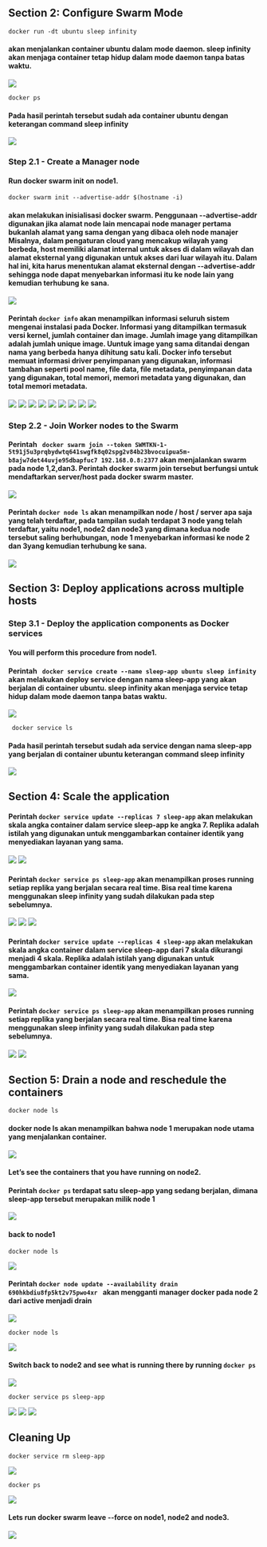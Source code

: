 
## Section 2: Configure Swarm Mode

```docker run -dt ubuntu sleep infinity```
#### akan menjalankan container ubuntu dalam mode daemon. sleep infinity akan menjaga container tetap hidup dalam mode daemon tanpa batas waktu.

![](https://github.com/Tyassasmita/tekn-cloud-computing/blob/master/minggu-12/1.jpg)

```docker ps```
#### Pada hasil perintah tersebut sudah ada container ubuntu dengan keterangan command sleep infinity

![](https://github.com/Tyassasmita/tekn-cloud-computing/blob/master/minggu-12/2.jpg)

### Step 2.1 - Create a Manager node

#### Run docker swarm init on node1.

```docker swarm init --advertise-addr $(hostname -i)```
#### akan melakukan inisialisasi docker swarm. Penggunaan --advertise-addr digunakan jika alamat node lain mencapai node manager pertama bukanlah alamat yang sama dengan yang dibaca oleh node manajer Misalnya, dalam pengaturan cloud yang mencakup wilayah yang berbeda, host memiliki alamat internal untuk akses di dalam wilayah dan alamat eksternal yang digunakan untuk akses dari luar wilayah itu. Dalam hal ini, kita harus menentukan alamat eksternal dengan --advertise-addr sehingga node dapat menyebarkan informasi itu ke node lain yang kemudian terhubung ke sana.

![](https://github.com/Tyassasmita/tekn-cloud-computing/blob/master/minggu-12/3.jpg)

#### Perintah ```docker info``` akan menampilkan informasi seluruh sistem mengenai instalasi pada Docker. Informasi yang ditampilkan termasuk versi kernel, jumlah container dan image. Jumlah image yang ditampilkan adalah jumlah unique image. Uuntuk image yang sama ditandai dengan nama yang berbeda hanya dihitung satu kali. Docker info tersebut memuat informasi driver penyimpanan yang digunakan, informasi tambahan  seperti pool name, file data, file metadata, penyimpanan data yang digunakan, total memori, memori metadata yang digunakan, dan total memori metadata.

![](https://github.com/Tyassasmita/tekn-cloud-computing/blob/master/minggu-12/4.jpg)
![](https://github.com/Tyassasmita/tekn-cloud-computing/blob/master/minggu-12/5.jpg)
![](https://github.com/Tyassasmita/tekn-cloud-computing/blob/master/minggu-12/6.jpg)
![](https://github.com/Tyassasmita/tekn-cloud-computing/blob/master/minggu-12/7.jpg)
![](https://github.com/Tyassasmita/tekn-cloud-computing/blob/master/minggu-12/8.jpg)
![](https://github.com/Tyassasmita/tekn-cloud-computing/blob/master/minggu-12/9.jpg)
![](https://github.com/Tyassasmita/tekn-cloud-computing/blob/master/minggu-12/10.jpg)
![](https://github.com/Tyassasmita/tekn-cloud-computing/blob/master/minggu-12/11.jpg)
![](https://github.com/Tyassasmita/tekn-cloud-computing/blob/master/minggu-12/12.jpg)

### Step 2.2 - Join Worker nodes to the Swarm

#### Perintah ``` docker swarm join --token SWMTKN-1-5t91j5u3prqbydwtq641swgfk8q02spg2v84b23bvocuipua5m-b8ajw7det44uvje95dbapfuc7 192.168.0.8:2377``` akan menjalankan swarm pada node 1,2,dan3. Perintah docker swarm join tersebut berfungsi untuk mendaftarkan server/host pada docker swarm master.

![](https://github.com/Tyassasmita/tekn-cloud-computing/blob/master/minggu-12/13.jpg)

#### Perintah ```docker node ls``` akan menampilkan node / host / server apa saja yang telah terdaftar, pada tampilan sudah terdapat 3 node yang telah terdaftar, yaitu node1, node2 dan node3 yang dimana kedua node tersebut saling berhubungan, node 1 menyebarkan informasi ke node 2 dan 3yang kemudian terhubung ke sana.

![](https://github.com/Tyassasmita/tekn-cloud-computing/blob/master/minggu-12/14.jpg)

## Section 3: Deploy applications across multiple hosts
### Step 3.1 - Deploy the application components as Docker services
#### You will perform this procedure from node1.

#### Perintah ``` docker service create --name sleep-app ubuntu sleep infinity``` akan melakukan deploy service dengan nama sleep-app yang akan berjalan di container ubuntu. sleep infinity akan menjaga service tetap hidup dalam mode daemon tanpa batas waktu.


![](https://github.com/Tyassasmita/tekn-cloud-computing/blob/master/minggu-12/15.jpg)

``` docker service ls```
#### Pada hasil perintah tersebut sudah ada service dengan nama  sleep-app yang berjalan di container ubuntu keterangan command sleep infinity

![](https://github.com/Tyassasmita/tekn-cloud-computing/blob/master/minggu-12/16.jpg)

## Section 4: Scale the application

#### Perintah ```docker service update --replicas 7 sleep-app``` akan melakukan skala angka container dalam service sleep-app ke angka 7. Replika adalah istilah yang digunakan untuk menggambarkan container identik yang menyediakan layanan yang sama.

![](https://github.com/Tyassasmita/tekn-cloud-computing/blob/master/minggu-12/17.jpg)
![](https://github.com/Tyassasmita/tekn-cloud-computing/blob/master/minggu-12/18.jpg)

#### Perintah ```docker service ps sleep-app``` akan menampilkan proses running setiap replika yang berjalan secara real time. Bisa real time karena menggunakan sleep infinity yang sudah dilakukan pada step sebelumnya.

![](https://github.com/Tyassasmita/tekn-cloud-computing/blob/master/minggu-12/19.jpg)
![](https://github.com/Tyassasmita/tekn-cloud-computing/blob/master/minggu-12/20.jpg)
![](https://github.com/Tyassasmita/tekn-cloud-computing/blob/master/minggu-12/21.jpg)

#### Perintah ```docker service update --replicas 4 sleep-app``` akan melakukan skala angka container dalam service sleep-app dari 7 skala dikurangi menjadi 4 skala. Replika adalah istilah yang digunakan untuk menggambarkan container identik yang menyediakan layanan yang sama.


![](https://github.com/Tyassasmita/tekn-cloud-computing/blob/master/minggu-12/22.jpg)

#### Perintah ```docker service ps sleep-app``` akan menampilkan proses running setiap replika yang berjalan secara real time. Bisa real time karena menggunakan sleep infinity yang sudah dilakukan pada step sebelumnya.

![](https://github.com/Tyassasmita/tekn-cloud-computing/blob/master/minggu-12/23.jpg)
![](https://github.com/Tyassasmita/tekn-cloud-computing/blob/master/minggu-12/24.jpg)

## Section 5: Drain a node and reschedule the containers

```docker node ls```
#### docker node ls akan menampilkan bahwa node 1 merupakan node utama yang menjalankan container.

![](https://github.com/Tyassasmita/tekn-cloud-computing/blob/master/minggu-12/25.jpg)

#### Let’s see the containers that you have running on node2.

#### Perintah ```docker ps``` terdapat satu sleep-app yang sedang berjalan, dimana sleep-app tersebut merupakan milik node 1

![](https://github.com/Tyassasmita/tekn-cloud-computing/blob/master/minggu-12/26.jpg)

####  back to node1

```docker node ls```

![](https://github.com/Tyassasmita/tekn-cloud-computing/blob/master/minggu-12/27.jpg)

#### Perintah ```docker node update --availability drain 690hkbdiu8fp5kt2v75pwo4xr ``` akan mengganti manager  docker pada node 2 dari active menjadi drain

![](https://github.com/Tyassasmita/tekn-cloud-computing/blob/master/minggu-12/28.jpg)

```docker node ls```

![](https://github.com/Tyassasmita/tekn-cloud-computing/blob/master/minggu-12/29.jpg)

#### Switch back to node2 and see what is running there by running ```docker ps```

![](https://github.com/Tyassasmita/tekn-cloud-computing/blob/master/minggu-12/30.jpg)

```docker service ps sleep-app```

![](https://github.com/Tyassasmita/tekn-cloud-computing/blob/master/minggu-12/31.jpg)
![](https://github.com/Tyassasmita/tekn-cloud-computing/blob/master/minggu-12/32.jpg)
![](https://github.com/Tyassasmita/tekn-cloud-computing/blob/master/minggu-12/33.jpg)

## Cleaning Up

```docker service rm sleep-app```

![](https://github.com/Tyassasmita/tekn-cloud-computing/blob/master/minggu-12/34.jpg)

```docker ps```

![](https://github.com/Tyassasmita/tekn-cloud-computing/blob/master/minggu-12/35.jpg)

#### Lets run docker swarm leave --force on node1, node2 and node3.

![](https://github.com/Tyassasmita/tekn-cloud-computing/blob/master/minggu-12/36.jpg)